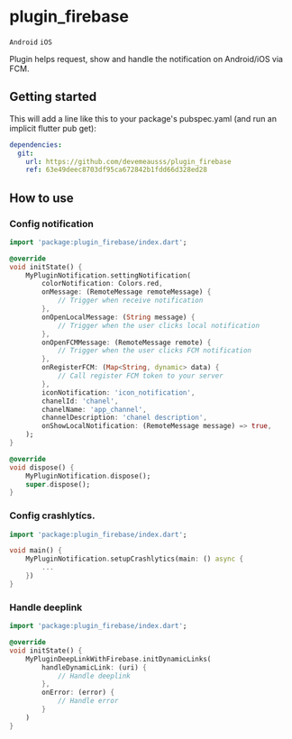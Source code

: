 # plugin_firebase

`Android` `iOS`

Plugin helps request, show and handle the notification on Android/iOS via FCM.

## Getting started

This will add a line like this to your package's pubspec.yaml (and run an implicit flutter pub get):

```yaml
dependencies:
  git:
    url: https://github.com/devemeausss/plugin_firebase
    ref: 63e49deec8703df95ca672842b1fdd66d328ed28
```

## How to use

### Config notification

```dart
import 'package:plugin_firebase/index.dart';

@override
void initState() {
    MyPluginNotification.settingNotification(
        colorNotification: Colors.red,
        onMessage: (RemoteMessage remoteMessage) {
            // Trigger when receive notification
        },
        onOpenLocalMessage: (String message) {
            // Trigger when the user clicks local notification
        },
        onOpenFCMMessage: (RemoteMessage remote) {
            // Trigger when the user clicks FCM notification
        },
        onRegisterFCM: (Map<String, dynamic> data) {
            // Call register FCM token to your server
        },
        iconNotification: 'icon_notification',
        chanelId: 'chanel',
        chanelName: 'app_channel',
        channelDescription: 'chanel description',
        onShowLocalNotification: (RemoteMessage message) => true,
    );
}

@override
void dispose() {
    MyPluginNotification.dispose();
    super.dispose();
}

```

### Config crashlytícs.

```dart
import 'package:plugin_firebase/index.dart';

void main() {
    MyPluginNotification.setupCrashlytics(main: () async {
        ...
    })
}
```

### Handle deeplink

```dart
import 'package:plugin_firebase/index.dart';

@override
void initState() {
    MyPluginDeepLinkWithFirebase.initDynamicLinks(
        handleDynamicLink: (uri) {
            // Handle deeplink
        },
        onError: (error) {
            // Handle error
        }
    )
}
```

